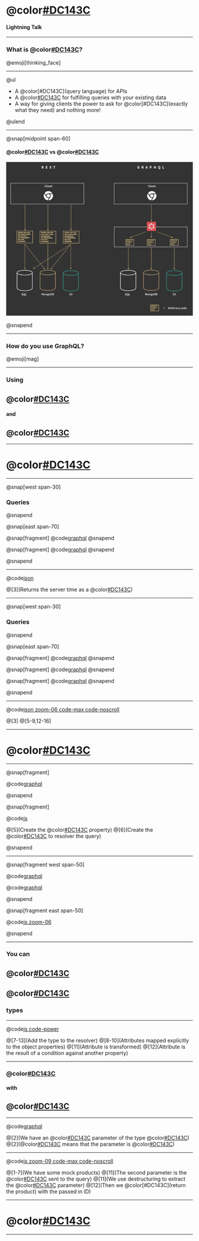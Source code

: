 # @color[#DC143C](GraphQL)
#### Lightning Talk

---

### What is @color[#DC143C](GraphQL)?

@emoji[thinking_face]

---

@ul

- A @color[#DC143C](query language) for APIs
- A @color[#DC143C](runtime) for fulfilling queries with your existing data
- A way for giving clients the power to ask for @color[#DC143C](exactly what they need) and nothing more!

@ulend

---

@snap[midpoint span-60]

#### @color[#DC143C](REST) vs @color[#DC143C](GraphQL)

![REST and GraphQL](assets/images/rest_and_graphql_side_by_side.png)

@snapend

---

### How do you use GraphQL?

@emoji[mag]

---

### Using
## @color[#DC143C](resolvers)
#### and
## @color[#DC143C](schemas)

---

# @color[#DC143C](Schemas)

---

@snap[west span-30]

### Queries

@snapend

@snap[east span-70]

@snap[fragment]
@code[graphql](assets/code/simple-schema.graphql)
@snapend

@snap[fragment]
@code[graphql](assets/code/simple-schema-request.graphql)
@snapend

@snapend

---

@code[json](assets/code/simple-schema-response.json)

@[3](Returns the server time as a @color[#DC143C](string))

---

@snap[west span-30]

### Queries

@snapend

@snap[east span-70]

@snap[fragment]
@code[graphql](assets/code/complex-schema-1.graphql)
@snapend

@snap[fragment]
@code[graphql](assets/code/complex-schema-2.graphql)
@snapend

@snap[fragment]
@code[graphql](assets/code/complex-schema-request.graphql)
@snapend

@snapend

---

@code[json zoom-06 code-max code-noscroll](assets/code/complex-schema-response.json)

@[3]
@[5-9,12-16]

---

# @color[#DC143C](Resolvers)

---

@snap[fragment]

@code[graphql](assets/code/simple-schema.graphql)

@snapend

@snap[fragment]

@code[js](assets/code/simple-resolver.js)

@[5](Create the @color[#DC143C](Query) property)
@[6](Create the @color[#DC143C](function) to resolver the query)

@snapend

---

@snap[fragment west span-50]

@code[graphql](assets/code/complex-schema-1.graphql)

@code[graphql](assets/code/complex-schema-2.graphql)

@snapend

@snap[fragment east span-50]

@code[js zoom-06](assets/code/complex-resolver.js)

@snapend

---

### You can
## @color[#DC143C](EXPLICITLY)
## @color[#DC143C](DEFINE)
### types

---

@code[js code-power](assets/code/complex-resolver-define-type.js)

@[7-13](Add the type to the resolver)
@[8-10](Attributes mapped explicitly to the object properties)
@[11](Attribute is transformed)
@[12](Attribute is the result of a condition against another property)

---

### @color[#DC143C](Queries)
#### with
## @color[#DC143C](PARAMETERS)

---

@code[graphql](assets/code/query-with-parameter.graphql)

@[2](We have an @color[#DC143C](id) parameter of the type @color[#DC143C](ID))
@[2](@color[#DC143C](ID!) means that the parameter is @color[#DC143C](required))

---

@code[js zoom-09 code-max code-noscroll](assets/code/resolver-with-parameter.js)

@[1-7](We have some mock products)
@[11](The second parameter is the @color[#DC143C](parameters) sent to the query)
@[11](We use destructuring to extract the @color[#DC143C](id) parameter)
@[12](Then we @color[#DC143C](return the product) with the passed in ID)

---

# @color[#DC143C](Mutations)

---
